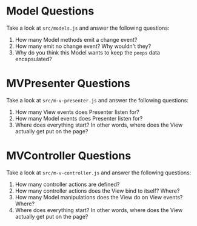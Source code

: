 # Model Questions

Take a look at `src/models.js` and answer the following questions:

1. How many Model methods emit a change event?
2. How many emit no change event? Why wouldn't they?
3. Why do you think this Model wants to keep the `peeps` data encapsulated?

# MVPresenter Questions

Take a look at `src/m-v-presenter.js` and answer the following questions:

1. How many View events does Presenter listen for?
2. How many Model events does Presenter listen for?
3. Where does everything start? In other words, where does the View actually get put on the page?

# MVController Questions

Take a look at `src/m-v-controller.js` and answer the following questions:

1. How many controller actions are defined?
2. How many controller actions does the View bind to itself? Where?
3. How many Model manipulations does the View do on View events? Where?
4. Where does everything start? In other words, where does the View actually get put on the page?
